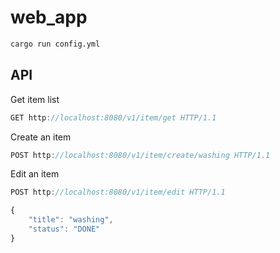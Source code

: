 # web_app

```sh
cargo run config.yml
```

## API

Get item list

```javascript
GET http://localhost:8080/v1/item/get HTTP/1.1
```

Create an item

```javascript
POST http://localhost:8080/v1/item/create/washing HTTP/1.1
```

Edit an item

```javascript
POST http://localhost:8080/v1/item/edit HTTP/1.1

{
    "title": "washing",
    "status": "DONE"
}
```
